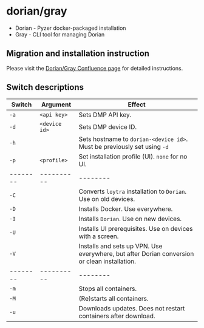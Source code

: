 
# dorian/gray

* Dorian - Pyzer docker-packaged installation
* Gray - CLI tool for managing Dorian

## Migration and installation instruction

Please visit the [Dorian/Gray Confluence page](https://swissinnolab.atlassian.net/wiki/spaces/PYZER/pages/2404319233/) for detailed instructions.

## Switch descriptions

| Switch | Argument | Effect |
|--------|----------|--------|
| `-a`    | `<api key>`| Sets DMP API key.        |
| `-d`    | `<device id>`| Sets DMP device ID.        |
| `-h`    | | Sets hostname to `dorian-<device id>`. Must be previously set using `-d` |
| `-p`    | `<profile>` | Set installation profile (UI). `none` for no UI. |
|--------|----------|--------|
| `-C`    | | Converts `loytra` installation to `Dorian`. Use on old devices. |
| `-D`    | | Installs Docker. Use everywhere. |
| `-I`    | | Installs `Dorian`. Use on new devices.|
| `-U`    | | Installs UI prerequisites. Use on devices with a screen. |
| `-V`    | | Installs and sets up VPN. Use everywhere, but after Dorian conversion or clean installation. |
|--------|----------|--------|
| `-m`    |          | Stops all containers.       |
| `-M`    |          | (Re)starts all containers.        |
| `-u`    |          | Downloads updates. Does not restart containers after download.        |
